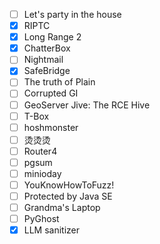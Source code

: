 - [ ] Let's party in the house
- [X] RIPTC
- [x] Long Range 2
- [x] ChatterBox
- [ ] Nightmail
- [x] SafeBridge
- [ ] The truth of Plain
- [ ] Corrupted GI
- [ ] GeoServer Jive: The RCE Hive
- [ ] T-Box
- [ ] hoshmonster
- [ ] 烫烫烫
- [ ] Router4
- [ ] pgsum
- [ ] minioday
- [ ] YouKnowHowToFuzz!
- [ ] Protected by Java SE
- [ ] Grandma's Laptop
- [ ] PyGhost
- [x] LLM sanitizer
